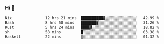 ### Hi 👋

<!--START_SECTION:waka-->

```txt
Nix               12 hrs 21 mins  ██████████▓░░░░░░░░░░░░░░   42.99 %
Bash              8 hrs 58 mins   ███████▓░░░░░░░░░░░░░░░░░   31.26 %
Rust              5 hrs 24 mins   ████▓░░░░░░░░░░░░░░░░░░░░   18.82 %
sh                58 mins         █░░░░░░░░░░░░░░░░░░░░░░░░   03.38 %
Haskell           22 mins         ▒░░░░░░░░░░░░░░░░░░░░░░░░   01.32 %
```

<!--END_SECTION:waka-->
